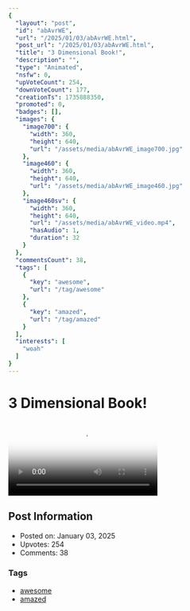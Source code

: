 ```yaml
---
{
  "layout": "post",
  "id": "abAvrWE",
  "url": "/2025/01/03/abAvrWE.html",
  "post_url": "/2025/01/03/abAvrWE.html",
  "title": "3 Dimensional Book!",
  "description": "",
  "type": "Animated",
  "nsfw": 0,
  "upVoteCount": 254,
  "downVoteCount": 177,
  "creationTs": 1735888350,
  "promoted": 0,
  "badges": [],
  "images": {
    "image700": {
      "width": 360,
      "height": 640,
      "url": "/assets/media/abAvrWE_image700.jpg"
    },
    "image460": {
      "width": 360,
      "height": 640,
      "url": "/assets/media/abAvrWE_image460.jpg"
    },
    "image460sv": {
      "width": 360,
      "height": 640,
      "url": "/assets/media/abAvrWE_video.mp4",
      "hasAudio": 1,
      "duration": 32
    }
  },
  "commentsCount": 38,
  "tags": [
    {
      "key": "awesome",
      "url": "/tag/awesome"
    },
    {
      "key": "amazed",
      "url": "/tag/amazed"
    }
  ],
  "interests": [
    "woah"
  ]
}
---
```


# 3 Dimensional Book!

<video controls playsinline loop poster="/assets/media/abAvrWE_image460.jpg">
  <source src="/assets/media/abAvrWE_video.mp4" type="video/mp4">
  Your browser does not support the video tag.
</video>

## Post Information

- Posted on: January 03, 2025
- Upvotes: 254
- Comments: 38

### Tags

- [awesome](/tag/awesome)
- [amazed](/tag/amazed)
